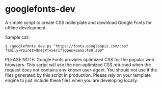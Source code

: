 # googlefonts-dev

A simple script to create CSS boilerplate and download Google Fonts for offline development.

Sample call:

    $ /googlefonts_dev.py "https://fonts.googleapis.com/css?family=Poiret+One|PT+Serif|Open+Sans:400,300"

PLEASE NOTE: Google Fonts provides optimized CSS for the popular web browsers. This script will use the non-optimized CSS returned when the request does not contains any known user-agent. You should not use it the files generated by this script in production. Please rely on your template engine to just include these files when you are developing locally.
